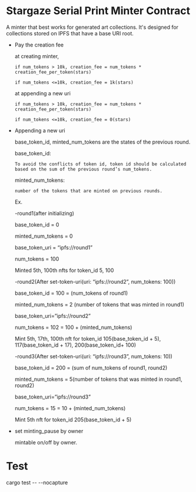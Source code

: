 # Stargaze Serial Print Minter Contract

A minter that best works for generated art collections. It's designed for collections stored on IPFS that have a base URI root.

- Pay the creation fee 

  at creating minter, 

      if num_tokens > 10k, creation_fee = num_tokens * creation_fee_per_token(stars)

      if num_tokens <=10k, creation_fee = 1k(stars)

  at appending a new uri

      if num_tokens > 10k, creation_fee = num_tokens * creation_fee_per_token(stars)

      if num_tokens <=10k, creation_fee = 0(stars)

- Appending a new uri 

    base_token_id, minted_num_tokens are the states of the previous round.

    base_token_id:  
    
      To avoid the conflicts of token id, token id should be calculated
      based on the sum of the previous round’s num_tokens.
    
    minted_num_tokens:  
    
      number of the tokens that are minted on previous rounds.
      


    Ex.
    
    -round1(after initializing)
    
    base_token_id = 0
    
    minted_num_tokens = 0

    base_token_uri = “ipfs://round1”
    
    num_tokens = 100
    
    Minted 5th, 100th nfts for token_id 5, 100


    -round2(After set-token-uri(uri: “ipfs://round2”, num_tokens: 100))
    
    base_token_id = 100 = (num_tokens of round1)
    
    minted_num_tokens = 2 (number of tokens that was minted in round1)

    base_token_uri=”ipfs://round2”
    
    num_tokens = 102 = 100 + (minted_num_tokens)
    
    Mint 5th, 17th, 100th nft for token_id 105(base_token_id + 5), 117(base_token_id + 17), 200(base_token_id+ 100)


    -round3(After set-token-uri(uri: “ipfs://round3”, num_tokens: 10))
    
    base_token_id = 200 = (sum of num_tokens of round1, round2)
    
    minted_num_tokens = 5(number of tokens that was minted in round1, round2)


    base_token_uri=”ipfs://round3”
    
    num_tokens = 15 = 10 + (minted_num_tokens)
    
    Mint 5th nft for token_id 205(base_token_id + 5)
    
 - set minting_pause by owner
    
      mintable on/off by owner.
      
# Test
cargo test -- --nocapture
